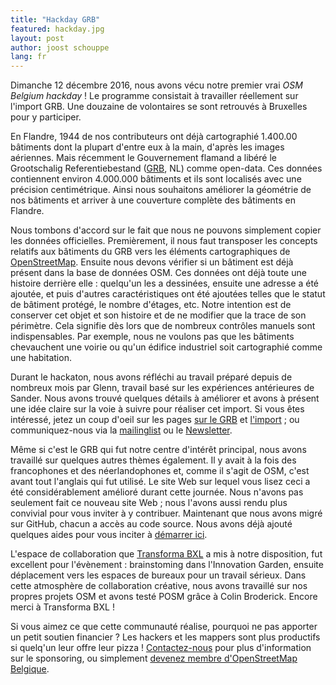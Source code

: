 ```yaml
---
title: "Hackday GRB"
featured: hackday.jpg
layout: post
author: joost schouppe
lang: fr
---
```


Dimanche 12 décembre 2016, nous avons vécu notre premier vrai *OSM Belgium hackday* ! 
Le programme consistait à travailler réellement sur l'import GRB. Une douzaine de volontaires se sont retrouvés à Bruxelles pour y participer.

En Flandre, 1944 de nos contributeurs ont déjà cartographié 1.400.00 bâtiments dont la plupart d'entre eux à la main, d'après les images aériennes. Mais récemment le Gouvernement flamand a libéré le Grootschalig Referentiebestand ([GRB](https://overheid.vlaanderen.be/producten-diensten/grootschalig-referentiebestand-grb), NL) comme open-data. Ces données contiennent environ 4.000.000 bâtiments et ils sont localisés avec une précision centimétrique. 
Ainsi nous souhaitons améliorer la géométrie de nos bâtiments et arriver à une couverture complète des bâtiments en Flandre. 

Nous tombons d'accord sur le fait que nous ne pouvons simplement copier les données officielles. Premièrement,  il nous faut transposer les concepts relatifs aux bâtiments du GRB vers les éléments cartographiques de [OpenStreetMap](https://wiki.openstreetmap.org/wiki/FR:%C3%89l%C3%A9ments_cartographiques).
Ensuite nous devons vérifier si un bâtiment est déjà présent dans la base de données OSM. 
Ces données ont déjà toute une histoire derrière elle : quelqu'un les a dessinées, ensuite une adresse a été ajoutée, et puis d'autres caractéristiques ont été ajoutées telles que le statut de bâtiment protégé, le nombre d'étages, etc.
Notre intention est de conserver cet objet et son histoire et de ne modifier que la trace de son périmètre. 
Cela signifie dès lors que de nombreux contrôles manuels sont indispensables. Par exemple, nous ne voulons pas que les bâtiments chevauchent une voirie ou qu'un édifice industriel soit cartographié comme une habitation.

Durant le hackaton, nous avons réfléchi au travail préparé depuis de nombreux mois par Glenn, travail basé sur les expériences antérieures de Sander. Nous avons trouvé quelques détails à améliorer et avons à présent une idée claire sur la voie à suivre pour réaliser cet import. Si vous êtes intéressé, jetez un coup d'oeil sur les pages [sur le GRB](https://wiki.openstreetmap.org/wiki/WikiProject_Belgium/GRB) et [l'import](https://wiki.openstreetmap.org/wiki/GRBimport) ; ou communiquez-nous via la [mailinglist](https://lists.openstreetmap.org/listinfo/talk-be) ou le [Newsletter](http://osm.us13.list-manage.com/subscribe?u=cc6632a49e784f67574e50269&id=5c2416bba6).

Même si c'est le GRB qui fut notre centre d'intérêt principal, nous avons travaillé sur quelques autres thèmes également. 
Il y avait à la fois des francophones et des néerlandophones et, comme il s'agit de OSM, c'est avant tout l'anglais qui fut 
utilisé. Le site Web sur lequel vous lisez ceci a été considérablement amélioré durant cette journée. Nous n'avons pas seulement fait ce nouveau site Web ; nous l'avons aussi rendu plus convivial pour vous inviter à y contribuer. 
Maintenant que nous avons migré sur GitHub, chacun a accès au code source. Nous avons déjà ajouté quelques aides pour vous inciter à [démarrer ici](https://github.com/osmbe/website).

L'espace de collaboration que [Transforma BXL](https://www.transformabxl.be) a mis à notre disposition, fut excellent pour l'évènement : brainstoming dans l'Innovation Garden, ensuite déplacement vers les espaces de bureaux pour un travail sérieux. Dans cette atmosphère de collaboration créative, nous avons travaillé sur nos propres projets OSM et avons testé POSM grâce à Colin Broderick. Encore merci à Transforma BXL !

Si vous aimez ce que cette communauté réalise, pourquoi ne pas apporter un petit soutien financier ? 
Les hackers et les mappers sont plus productifs si quelq'un leur offre leur pizza ! [Contactez-nous](mailto:community@osm.be) 
pour plus d'information sur le sponsoring, ou simplement [devenez membre d'OpenStreetMap Belgique](http://www.osm.be/fr/signup.html).
